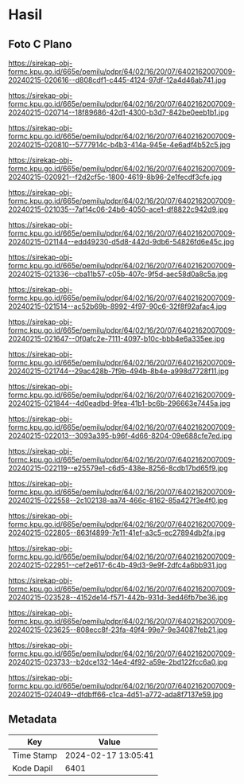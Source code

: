 # Hasil

## Foto C Plano

https://sirekap-obj-formc.kpu.go.id/665e/pemilu/pdpr/64/02/16/20/07/6402162007009-20240215-020616--d808cdf1-c445-4124-97df-12a4d46ab741.jpg

https://sirekap-obj-formc.kpu.go.id/665e/pemilu/pdpr/64/02/16/20/07/6402162007009-20240215-020714--18f89686-42d1-4300-b3d7-842be0eeb1b1.jpg

https://sirekap-obj-formc.kpu.go.id/665e/pemilu/pdpr/64/02/16/20/07/6402162007009-20240215-020810--5777914c-b4b3-414a-945e-4e6adf4b52c5.jpg

https://sirekap-obj-formc.kpu.go.id/665e/pemilu/pdpr/64/02/16/20/07/6402162007009-20240215-020921--f2d2cf5c-1800-4619-8b96-2e1fecdf3cfe.jpg

https://sirekap-obj-formc.kpu.go.id/665e/pemilu/pdpr/64/02/16/20/07/6402162007009-20240215-021035--7af14c06-24b6-4050-ace1-df8822c942d9.jpg

https://sirekap-obj-formc.kpu.go.id/665e/pemilu/pdpr/64/02/16/20/07/6402162007009-20240215-021144--edd49230-d5d8-442d-9db6-54826fd6e45c.jpg

https://sirekap-obj-formc.kpu.go.id/665e/pemilu/pdpr/64/02/16/20/07/6402162007009-20240215-021336--cba11b57-c05b-407c-9f5d-aec58d0a8c5a.jpg

https://sirekap-obj-formc.kpu.go.id/665e/pemilu/pdpr/64/02/16/20/07/6402162007009-20240215-021514--ac52b69b-8992-4f97-90c6-32f8f92afac4.jpg

https://sirekap-obj-formc.kpu.go.id/665e/pemilu/pdpr/64/02/16/20/07/6402162007009-20240215-021647--0f0afc2e-7111-4097-b10c-bbb4e6a335ee.jpg

https://sirekap-obj-formc.kpu.go.id/665e/pemilu/pdpr/64/02/16/20/07/6402162007009-20240215-021744--29ac428b-7f9b-494b-8b4e-a998d7728f11.jpg

https://sirekap-obj-formc.kpu.go.id/665e/pemilu/pdpr/64/02/16/20/07/6402162007009-20240215-021844--4d0eadbd-9fea-41b1-bc6b-296663e7445a.jpg

https://sirekap-obj-formc.kpu.go.id/665e/pemilu/pdpr/64/02/16/20/07/6402162007009-20240215-022013--3093a395-b96f-4d66-8204-09e688cfe7ed.jpg

https://sirekap-obj-formc.kpu.go.id/665e/pemilu/pdpr/64/02/16/20/07/6402162007009-20240215-022119--e25579e1-c6d5-438e-8256-8cdb17bd65f9.jpg

https://sirekap-obj-formc.kpu.go.id/665e/pemilu/pdpr/64/02/16/20/07/6402162007009-20240215-022558--2c102138-aa74-466c-8162-85a427f3e4f0.jpg

https://sirekap-obj-formc.kpu.go.id/665e/pemilu/pdpr/64/02/16/20/07/6402162007009-20240215-022805--863f4899-7e11-41ef-a3c5-ec27894db2fa.jpg

https://sirekap-obj-formc.kpu.go.id/665e/pemilu/pdpr/64/02/16/20/07/6402162007009-20240215-022951--cef2e617-6c4b-49d3-9e9f-2dfc4a6bb931.jpg

https://sirekap-obj-formc.kpu.go.id/665e/pemilu/pdpr/64/02/16/20/07/6402162007009-20240215-023528--4152de14-f571-442b-931d-3ed46fb7be36.jpg

https://sirekap-obj-formc.kpu.go.id/665e/pemilu/pdpr/64/02/16/20/07/6402162007009-20240215-023625--808ecc8f-23fa-49f4-99e7-9e34087feb21.jpg

https://sirekap-obj-formc.kpu.go.id/665e/pemilu/pdpr/64/02/16/20/07/6402162007009-20240215-023733--b2dce132-14e4-4f92-a59e-2bd122fcc6a0.jpg

https://sirekap-obj-formc.kpu.go.id/665e/pemilu/pdpr/64/02/16/20/07/6402162007009-20240215-024049--dfdbff66-c1ca-4d51-a772-ada8f7137e59.jpg


## Metadata

| Key        | Value               |
| ---------- | ------------------- |
| Time Stamp | 2024-02-17 13:05:41 |
| Kode Dapil | 6401                |



